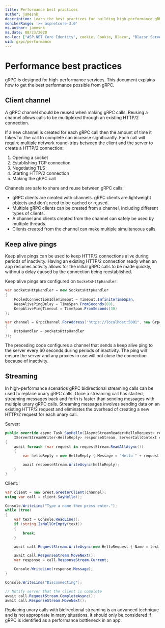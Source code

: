 ```yaml
---
title: Performance best practices
author: jamesnk
description: Learn the best practices for building high-performance gRPC services.
monikerRange: '>= aspnetcore-3.0'
ms.author: jamesnk
ms.date: 08/23/2020
no-loc: ["ASP.NET Core Identity", cookie, Cookie, Blazor, "Blazor Server", "Blazor WebAssembly", "Identity", "Let's Encrypt", Razor, SignalR]
uid: grpc/performance
---
```

# Performance best practices

gRPC is designed for high-performance services. This document explains how to get the best performance possible from gRPC.

## Client channel

A gRPC channel should be reused when making gRPC calls. Reusing a channel allows calls to be multiplexed through an existing HTTP/2 connection.

If a new channel is created for each gRPC call then the amount of time it takes for the call to complete can increase significantly. Each call will require multiple network round-trips between the client and the server to create a HTTP/2 connection:

1. Opening a socket
2. Establishing TCP connection
3. Negotiating TLS
4. Starting HTTP/2 connection
5. Making the gRPC call

Channels are safe to share and reuse between gRPC calls:

* gRPC clients are created with channels. gRPC clients are lightweight objects and don't need to be cached or reused.
* Multiple gRPC clients can be created from a channel, including different types of clients.
* A channel and clients created from the channel can safely be used by multiple threads.
* Clients created from the channel can make multiple simultaneous calls.

## Keep alive pings

Keep alive pings can be used to keep HTTP/2 connections alive during periods of inactivity. Having an existing HTTP/2 connection ready when an app resumes activity allows for the initial gRPC calls to be made quickly, without a delay caused by the connection being reestablished.

Keep alive pings are configured on `SocketsHttpHandler`:

```csharp
var socketsHttpHandler = new SocketsHttpHandler
{
    PooledConnectionIdleTimeout = Timeout.InfiniteTimeSpan,
    KeepAlivePingDelay = TimeSpan.FromSeconds(60),
    KeepAlivePingTimeout = TimeSpan.FromSeconds(30)
};

var channel = GrpcChannel.ForAddress("https://localhost:5001", new GrpcChannelOptions
{
    HttpHandler = socketsHttpHandler
});
```

The preceding code configures a channel that sends a keep alive ping to the server every 60 seconds during periods of inactivity. The ping will ensure the server and any proxies in use will not close the connection because of inactivity.

## Streaming

In high-performance scenarios gRPC bidirectional streaming calls can be used to replace unary gRPC calls. Once a streaming call has started, streaming messages back and forth is faster than sending messages with multiple unary gRPC calls. Streaming messages involves sending data on an existing HTTP/2 request and eliminates the overhead of creating a new HTTP/2 request for each unary call.

Server:

```csharp
public override async Task SayHello(IAsyncStreamReader<HelloRequest> requestStream,
    IServerStreamWriter<HelloReply> responseStream, ServerCallContext context)
{
    await foreach (var request in requestStream.ReadAllAsync())
    {
        var helloReply = new HelloReply { Message = "Hello " + request.Name };

        await responseStream.WriteAsync(helloReply);
    }
}

```

Client:

```csharp
var client = new Greet.GreeterClient(channel);
using var call = client.SayHello();

Console.WriteLine("Type a name then press enter.");
while (true)
{
    var text = Console.ReadLine();
    if (string.IsNullOrEmpty(text))
    {
        break;
    }

    await call.RequestStream.WriteAsync(new HelloRequest { Name = text });

    await call.ResponseStream.MoveNext();
    var response = call.ResponseStream.Current;

    Console.WriteLine(response.Message);
}

Console.WriteLine("Disconnecting");

// Notify server that the client is complete
await call.RequestStream.CompleteAsync();
await call.ResponseStream.MoveNext();
```

Replacing unary calls with bidirectional streaming is an advanced technique and is not appropriate in many situations. It should only be considered if gRPC is identified as a performance bottleneck in an app.
